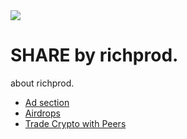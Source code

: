 <HTML>
<img src="https://github.com/MrRICH007/share/blob/main/share landscape.jpg"...a portal of links.">
<h1> SHARE by richprod. </h1>
<p>about richprod.</p>
<p>
<ul> 
<li><a target="_blank" href="https://chat.whatsapp.com/F30uagEw9wE5QzSnxdrSYu"> Ad section</a></li>
<li> <a target="_blank" href="https://chat.whatsapp.com/F30uagEw9wE5QzSnxdrSYu"> Airdrops</a></li>
<li> <a target="_blank" href="https://chat.whatsapp.com/F30uagEw9wE5QzSnxdrSYu">Trade Crypto with Peers</a></li>
</ul>
</p>
</HTML>

